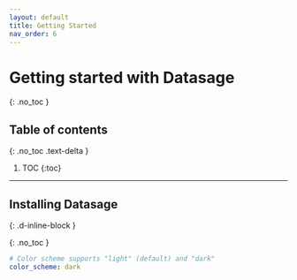 ```yaml
---
layout: default
title: Getting Started
nav_order: 6
---
```


# Getting started with Datasage
{: .no_toc }

## Table of contents
{: .no_toc .text-delta }

1. TOC
{:toc}

---

## Installing Datasage

{: .d-inline-block }

 
{: .no_toc }

```yaml
# Color scheme supports "light" (default) and "dark"
color_scheme: dark
```
 
